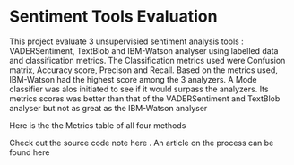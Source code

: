 # Sentiment Tools Evaluation

This project evaluate 3 unsupervisied sentiment analysis tools : VADERSentiment, TextBlob and IBM-Watson analyser using labelled data and classification metrics. The Classification metrics used were Confusion matrix, Accuracy score, Precison and Recall. Based on the metrics used, IBM-Watson had the highest score among the 3 analyzers. A Mode classifier was alos initiated to see if it would surpass the analyzers. Its metrics scores was better than that of the VADERSentiment and TextBlob analyser but not as great as the IBM-Watson analyser

Here is the the Metrics table of all four methods


Check out the source code note here . An article on the process can be found here
